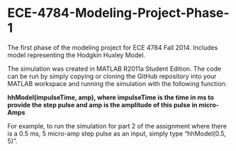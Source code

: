 ECE-4784-Modeling-Project-Phase-1
=================================

The first phase of the modeling project for ECE 4784 Fall 2014. Includes model representing the Hodgkin Huxley Model.

The simulation was created in MATLAB R2011a Student Edition. The code can be run by simply copying or cloning the GitHub repository into your MATLAB workspace and running the simulation with the following function:

<b>hhModel(impulseTime, amp), where impulseTime is the time in ms to provide the step pulse and amp is the amplitude of this pulse in micro-Amps</b>

For example, to run the simulation for part 2 of the assignment where there is a 0.5 ms, 5 micro-amp step pulse as an input, simply type “hhModel(0.5, 5)”.
